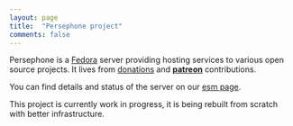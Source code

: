 ```yaml
---
layout: page
title:  "Persephone project"
comments: false
---
```


Persephone is a [Fedora](https://fedoraproject.org) server providing hosting services to various open source projects.
It lives from [donations](https://www.paypal.me/RheaAyase) and **[patreon](https://www.patreon.com/RheaAyase)** contributions.

You can find details and status of the server on our [esm page](http://status.persephone.cloud).

This project is currently work in progress, it is being rebuilt from scratch with better infrastructure.

